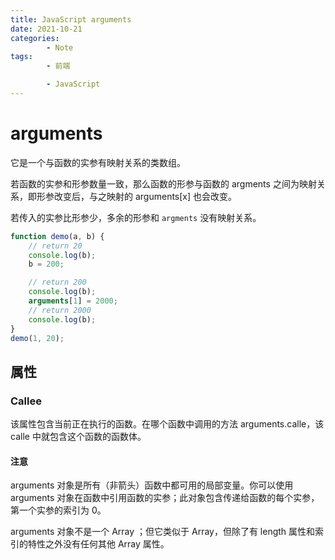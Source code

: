 ```yaml
---
title: JavaScript arguments
date: 2021-10-21
categories:
        - Note
tags:
        - 前端

        - JavaScript
---
```


# arguments

它是一个与函数的实参有映射关系的类数组。

若函数的实参和形参数量一致，那么函数的形参与函数的 argments 之间为映射关系，即形参改变后，与之映射的 arguments[x] 也会改变。

若传入的实参比形参少，多余的形参和 `argments` 没有映射关系。

```javascript
function demo(a, b) {
	// return 20
	console.log(b);
	b = 200;

	// return 200
	console.log(b);
	arguments[1] = 2000;
	// return 2000
	console.log(b);
}
demo(1, 20);
```

## 属性

### Callee

该属性包含当前正在执行的函数。在哪个函数中调用的方法 arguments.calle，该 calle 中就包含这个函数的函数体。

#### 注意

arguments 对象是所有（非箭头）函数中都可用的局部变量。你可以使用 arguments 对象在函数中引用函数的实参；此对象包含传递给函数的每个实参，第一个实参的索引为 0。

arguments 对象不是一个 Array ；但它类似于 Array，但除了有 length 属性和索引的特性之外没有任何其他 Array 属性。
